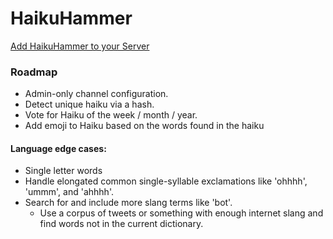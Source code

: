 # HaikuHammer

[Add HaikuHammer to your Server](https://discord.com/api/oauth2/authorize?client_id=869959021191376956&permissions=65600&scope=bot)

### Roadmap
 - Admin-only channel configuration.
 - Detect unique haiku via a hash.
 - Vote for Haiku of the week / month / year.
 - Add emoji to Haiku based on the words found in the haiku

#### Language edge cases:
 - Single letter words
 - Handle elongated common single-syllable exclamations like 'ohhhh', 'ummm', and 'ahhhh'.
 - Search for and include more slang terms like 'bot'.
   - Use a corpus of tweets or something with enough internet slang and find words not in the current dictionary.